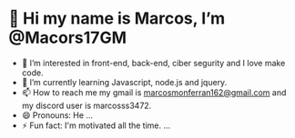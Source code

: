 # 👋 Hi my name is Marcos, I’m @Macors17GM
- 👀 I’m interested in  front-end, back-end, ciber segurity and I love make code.
- 🌱 I’m currently learning Javascript, node.js and jquery.
- 📫 How to reach me my gmail is marcosmonferran162@gmail.com and my discord user is marcosss3472.
- 😄 Pronouns: He ...
- ⚡ Fun fact: I'm motivated all the time. ...

<!---
Macors17GM/Macors17GM is a ✨ special ✨ repository because its `README.md` (this file) appears on your GitHub profile.
You can click the Preview link to take a look at your changes.
--->
